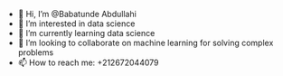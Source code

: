 - 👋 Hi, I’m @Babatunde Abdullahi
- 👀 I’m interested in data science
- 🌱 I’m currently learning data science 
- 💞️ I’m looking to collaborate on machine learning for solving complex problems
- 📫 How to reach me: +212672044079

<!---
sireorator/sireorator is a ✨ special ✨ repository because its `README.md` (this file) appears on your GitHub profile.
You can click the Preview link to take a look at your changes.
--->
